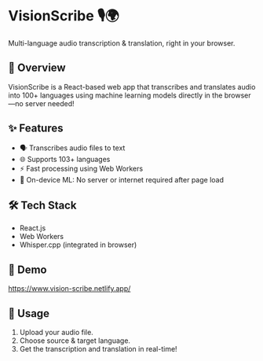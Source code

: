 # VisionScribe 🎙️🌍
Multi-language audio transcription & translation, right in your browser.

## 🌟 Overview
VisionScribe is a React-based web app that transcribes and translates audio into 100+ languages using machine learning models directly in the browser—no server needed!

## ✨ Features
- 🗣️ Transcribes audio files to text
- 🌐 Supports 103+ languages
- ⚡ Fast processing using Web Workers
- 🧠 On-device ML: No server or internet required after page load

## 🛠️ Tech Stack
- React.js
- Web Workers
- Whisper.cpp (integrated in browser)

## 📸 Demo
https://www.vision-scribe.netlify.app/

## 📂 Usage
1. Upload your audio file.
2. Choose source & target language.
3. Get the transcription and translation in real-time!
